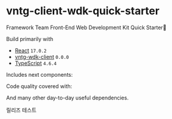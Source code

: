 # vntg-client-wdk-quick-starter

Framework Team Front-End Web Development Kit Quick Starter🚀

Build primarily with

- [React](https://ko.reactjs.org/) `17.0.2`
- [vntg-wdk-client](https://github.com/VntgCorp/vntg-wdk-client/packages/1439141) `0.0.0`
- [TypeScript](https://www.typescriptlang.org) `4.6.4`

Includes next components:

Code quality covered with:

<!--
- [ESLint](https://github.com/eslint/eslint) `8.12.0`
- [ESLint Config React Strong](https://github.com/svbutko/eslint-config-react-strong) `2.0.2`
- [Husky](https://github.com/typicode/husky) `7.0.4`
- [Prettier](https://github.com/prettier/prettier) `2.6.1`
- [Lint staged](https://github.com/okonet/lint-staged) `12.3.7` -->

And many other day-to-day useful dependencies.

릴리즈 테스트

